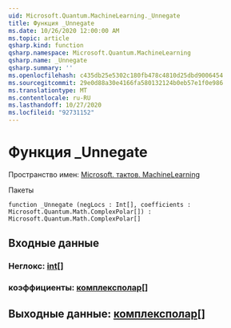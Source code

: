 ```yaml
---
uid: Microsoft.Quantum.MachineLearning._Unnegate
title: Функция _Unnegate
ms.date: 10/26/2020 12:00:00 AM
ms.topic: article
qsharp.kind: function
qsharp.namespace: Microsoft.Quantum.MachineLearning
qsharp.name: _Unnegate
qsharp.summary: ''
ms.openlocfilehash: c435db25e5302c180fb478c4810d25dbd9006454
ms.sourcegitcommit: 29e0d88a30e4166fa580132124b0eb57e1f0e986
ms.translationtype: MT
ms.contentlocale: ru-RU
ms.lasthandoff: 10/27/2020
ms.locfileid: "92731152"
---
```

# <a name="_unnegate-function"></a>Функция _Unnegate

Пространство имен: [Microsoft. тактов. MachineLearning](xref:Microsoft.Quantum.MachineLearning)

Пакеты [](https://nuget.org/packages/)




```qsharp
function _Unnegate (negLocs : Int[], coefficients : Microsoft.Quantum.Math.ComplexPolar[]) : Microsoft.Quantum.Math.ComplexPolar[]
```


## <a name="input"></a>Входные данные

### <a name="neglocs--int"></a>Неглокс: [int](xref:microsoft.quantum.lang-ref.int)[]




### <a name="coefficients--complexpolar"></a>коэффициенты: [комплексполар](xref:Microsoft.Quantum.Math.ComplexPolar)[]





## <a name="output--complexpolar"></a>Выходные данные: [комплексполар](xref:Microsoft.Quantum.Math.ComplexPolar)[]

